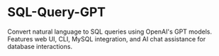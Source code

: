 # SQL-Query-GPT
Convert natural language to SQL queries using OpenAI's GPT models. Features web UI, CLI, MySQL integration, and AI chat assistance for database interactions.

